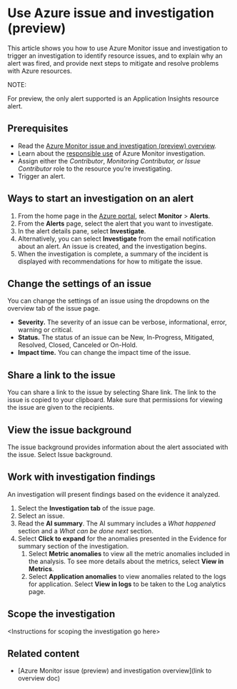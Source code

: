 # Use Azure issue and investigation (preview)

This article shows you how to use Azure Monitor issue and investigation to trigger an investigation to identify resource issues, and to explain why an alert was fired, and provide next steps to mitigate and resolve problems with Azure resources.

NOTE:

For preview, the only alert supported is an Application Insights resource alert.

## Prerequisites

-   Read the [Azure Monitor issue and investigation (preview) overview](https://microsoft-my.sharepoint.com/personal/inhenkel_microsoft_com/Documents/Documents/SME%20Review/Issue%20and%20investigation/V2/issue_and_investigation_how_to.docx).
-   Learn about the [responsible use](https://microsoft-my.sharepoint.com/personal/inhenkel_microsoft_com/Documents/Documents/SME%20Review/Issue%20and%20investigation/V2/issue_and_investigation_responsible_use.docx) of Azure Monitor investigation.
-   Assign either the *Contributor*, *Monitoring Contributor, or Issue Contributor* role to the resource you’re investigating.
-   Trigger an alert.

## Ways to start an investigation on an alert

1.  From the home page in the [Azure portal](https://portal.azure.com/), select **Monitor** \> **Alerts**.
2.  From the **Alerts** page, select the alert that you want to investigate.
3.  In the alert details pane, select **Investigate**.
4.  Alternatively, you can select **Investigate** from the email notification about an alert. An issue is created, and the investigation begins.
5.  When the investigation is complete, a summary of the incident is displayed with recommendations for how to mitigate the issue.

## Change the settings of an issue

You can change the settings of an issue using the dropdowns on the overview tab of the issue page.

-   **Severity.** The severity of an issue can be verbose, informational, error, warning or critical.
-   **Status.** The status of an issue can be New, In-Progress, Mitigated, Resolved, Closed, Canceled or On-Hold.
-   **Impact time.** You can change the impact time of the issue.

## Share a link to the issue

You can share a link to the issue by selecting Share link. The link to the issue is copied to your clipboard. Make sure that permissions for viewing the issue are given to the recipients.

## View the issue background

The issue background provides information about the alert associated with the issue. Select Issue background.

## Work with investigation findings

An investigation will present findings based on the evidence it analyzed.

1.  Select the **Investigation tab** of the issue page.
2.  Select an issue.
3.  Read the **AI summary**. The AI summary includes a *What happened* section and a *What can be done next* section.
4.  Select **Click to expand** for the anomalies presented in the Evidence for summary section of the investigation.
    1.  Select **Metric anomalies** to view all the metric anomalies included in the analysis. To see more details about the metrics, select **View in Metrics**.
    2.  Select **Application anomalies** to view anomalies related to the logs for application. Select **View in logs** to be taken to the Log analytics page.

## Scope the investigation

\<Instructions for scoping the investigation go here\>

## Related content

-   [Azure Monitor issue (preview) and investigation overview](link to overview doc)
